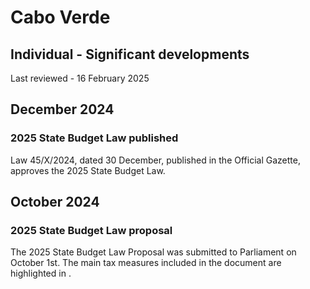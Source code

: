# Cabo Verde
## Individual - Significant developments
Last reviewed - 16 February 2025
## December 2024
### 2025 State Budget Law published
Law 45/X/2024, dated 30 December, published in the Official Gazette, approves the 2025 State Budget Law.
## October 2024
### 2025 State Budget Law proposal
The 2025 State Budget Law Proposal was submitted to Parliament on October 1st. The main tax measures included in the document are highlighted in .
